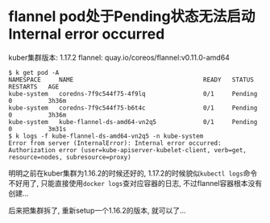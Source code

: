 # flannel pod处于Pending状态无法启动Internal error occurred

kuber集群版本: 1.17.2
flannel: quay.io/coreos/flannel:v0.11.0-amd64

```console
$ k get pod -A
NAMESPACE     NAME                                    READY   STATUS    RESTARTS   AGE
kube-system   coredns-7f9c544f75-4f9lq                0/1     Pending   0          3h36m
kube-system   coredns-7f9c544f75-b6t4c                0/1     Pending   0          3h36m
kube-system   kube-flannel-ds-amd64-vn2q5             0/1     Pending   0          3m31s
$ k logs -f kube-flannel-ds-amd64-vn2q5 -n kube-system
Error from server (InternalError): Internal error occurred: Authorization error (user=kube-apiserver-kubelet-client, verb=get, resource=nodes, subresource=proxy)
```

明明之前在kuber集群为1.16.2的时候还好的, 1.17.2的时候貌似`kubectl logs`命令不好用了, 只能直接使用`docker logs`查对应容器的日志, 不过flannel容器根本没有创建...

后来把集群拆了, 重新setup一个1.16.2的版本, 就可以了...

